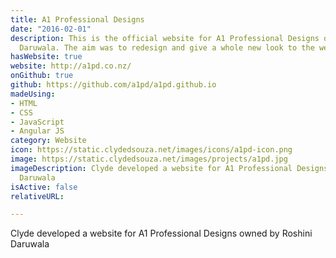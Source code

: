 ```yaml
---
title: A1 Professional Designs
date: "2016-02-01"
description: This is the official website for A1 Professional Designs owned by Roshini
  Daruwala. The aim was to redesign and give a whole new look to the website.
hasWebsite: true
website: http://a1pd.co.nz/
onGithub: true
github: https://github.com/a1pd/a1pd.github.io
madeUsing:
- HTML
- CSS
- JavaScript
- Angular JS
category: Website
icon: https://static.clydedsouza.net/images/icons/a1pd-icon.png
image: https://static.clydedsouza.net/images/projects/a1pd.jpg
imageDescription: Clyde developed a website for A1 Professional Designs owned by Roshini
  Daruwala
isActive: false
relativeURL: 

---
```


Clyde developed a website for A1 Professional Designs owned by Roshini Daruwala


